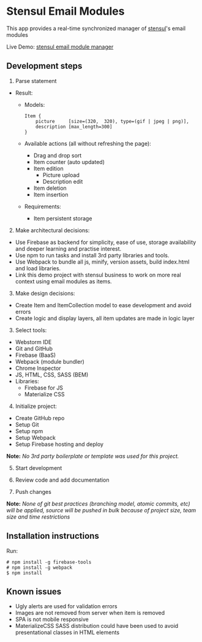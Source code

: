 # Stensul Email Modules

This app provides a real-time synchronized manager of [stensul](https://stensul.com)'s email modules

Live Demo: [stensul email module manager](https://email-module-manager.firebaseapp.com/)

## Development steps
1. Parse statement
  * Result:
  	* Models:
		```
		Item {
			picture     [size=(320,  320), type=(gif | jpeg | png)],
			description [max_length=300]
		}

  	* Available actions (all without refreshing the page):
  	  * Drag and drop sort
  	  * Item counter (auto updated)
  	  * Item edition
  	    * Picture upload
        * Description edit
  	  * Item deletion
  	  * Item insertion

  	* Requirements:
  	  * Item persistent storage

2. Make architectural decisions:
  * Use Firebase as backend for simplicity, ease of use, storage availability and deeper learning and practise interest.
  * Use npm to run tasks and install 3rd party libraries and tools.
  * Use Webpack to bundle all js, minify, version assets, build index.html and load libraries.
  * Link this demo project with stensul business to work on more real context using email modules as items.

3. Make design decisions:
  * Create Item and ItemCollection model to ease development and avoid errors
  * Create logic and display layers, all item updates are made in logic layer

3. Select tools:
  * Webstorm IDE
  * Git and GitHub
  * Firebase (BaaS)
  * Webpack (module bundler)
  * Chrome Inspector
  * JS, HTML, CSS, SASS (BEM)
  * Libraries:
    * Firebase for JS
    * Materialize CSS

4. Initialize project:
  * Create GitHub repo
  * Setup Git
  * Setup npm
  * Setup Webpack
  * Setup Firebase hosting and deploy

**Note:** *No 3rd party boilerplate or template was used for this project.*

5. Start development

6. Review code and add documentation

7. Push changes

**Note:** *None of git best practices (branching model, atomic commits, etc) will be applied, source will be pushed in bulk because of project size, team size and time restrictions*

## Installation instructions

Run:
```
# npm install -g firebase-tools
# npm install -g webpack
$ npm install
```

## Known issues

- Ugly alerts are used for validation errors
- Images are not removed from server when item is removed
- SPA is not mobile responsive
- MaterializeCSS SASS distribution could have been used to avoid presentational classes in HTML elements